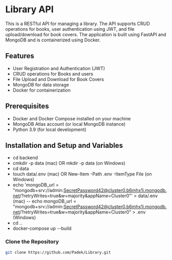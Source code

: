 # Library API

This is a RESTful API for managing a library. The API supports CRUD operations for books, user authentication using JWT, and file upload/download for book covers. The application is built using FastAPI and MongoDB and is containerized using Docker.

## Features

- User Registration and Authentication (JWT)
- CRUD operations for Books and users
- File Upload and Download for Book Covers
- MongoDB for data storage
- Docker for containerization

## Prerequisites

- Docker and Docker Compose installed on your machine
- MongoDB Atlas account (or local MongoDB instance)
- Python 3.9 (for local development)

## Installation and Setup and Variables
- cd backend
- cmkdir -p data (mac) OR mkdir -p data (on Windows)
- cd data
- touch data/.env (mac) OR New-Item -Path .env -ItemType File (on Windows)
- echo 'mongoDB_url = "mongodb+srv://admin:SecretPassword42@cluster0.b6mhx1i.mongodb.net/?retryWrites=true&w=majority&appName=Cluster0"' > data/.env (mac)
    -- echo mongoDB_url = "mongodb+srv://admin:SecretPassword42@cluster0.b6mhx1i.mongodb.net/?retryWrites=true&w=majority&appName=Cluster0" > .env (Windows)
- cd ..
- docker-compose up --build

### Clone the Repository
```bash
git clone https://github.com/Padek/Library.git
